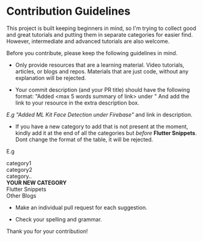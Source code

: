 # Contribution Guidelines

This project is built keeping beginners in mind, so I'm trying to collect good and great tutorials and putting them in separate categories for easier find. However, intermediate and advanced tutorials are also welcome. 

Before you contribute, please keep the following guidelines in mind. 

- Only provide resources that are a learning material. Video tutorials, articles, or blogs and repos. Materials that are just code, without any explanation will be rejected. 

- Your commit description (and your PR title) should have the following format: "Added <max 5 words summary of link> under <Category>" 
And add the link to your resource in the extra description box. 

*E.g "Added ML Kit Face Detection under Firebase"* and link in description.


- If you have a new category to add that is not present at the moment, kindly add it at the end of all the categories but *before* **Flutter Snippets**. Dont change the format of the table, it will be rejected. 

E.g

category1 <br>
category2 <br>
category.. <br>
**YOUR NEW CATEGORY** <br>
Flutter Snippets <br>
Other Blogs <br>

- Make an individual pull request for each suggestion.

- Check your spelling and grammar.

Thank you for your contribution!

